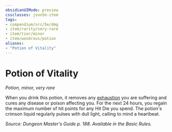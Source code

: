 ```yaml
---
obsidianUIMode: preview
cssclasses: json5e-item
tags:
- compendium/src/5e/dmg
- item/rarity/very-rare
- item/tier/minor
- item/wondrous/potion
aliases: 
- "Potion of Vitality"
---
```

# Potion of Vitality
*Potion, minor, very rare*  


When you drink this potion, it removes any [exhaustion](4-Resources/Compendium/rules/conditions.md#exhaustion) you are suffering and cures any disease or poison affecting you. For the next 24 hours, you regain the maximum number of hit points for any Hit Die you spend. The potion's crimson liquid regularly pulses with dull light, calling to mind a heartbeat.

*Source: Dungeon Master's Guide p. 188. Available in the Basic Rules.*